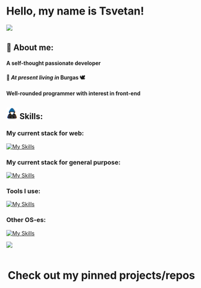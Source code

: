 

# <h1 style="border-bottom: 0;">Hello, my name is Tsvetan!</h1>
<a href="https://www.youtube.com/watch?v=dQw4w9WgXcQ"><img src="https://user-images.githubusercontent.com/73097560/115834477-dbab4500-a447-11eb-908a-139a6edaec5c.gif"></a>

## 💬 About me:

#### A self-thought passionate developer
#### 🌊 *At present living in* Burgas 🕊️

#### Well-rounded programmer with interest in front-end 

## <picture><img src = "https://github.com/0xAbdulKhalid/0xAbdulKhalid/raw/main/assets/mdImages/about_me.gif" width = 30px></picture> Skills:

### My current stack for web:
[![My Skills](https://skillicons.dev/icons?i=html,css,js,ts,vite,react,tailwind,bootstrap)](https://skillicons.dev)


### My current stack for general purpose:
[![My Skills](https://skillicons.dev/icons?i=cpp,cs,python,java)](https://skillicons.dev)

### Tools I use:
[![My Skills](https://skillicons.dev/icons?i=vscode,visualstudio,pr,ps,ae)](https://skillicons.dev)



### Other OS-es:
[![My Skills](https://skillicons.dev/icons?i=linux,raspberrypi)](https://skillicons.dev)





<a href="https://www.youtube.com/watch?v=dQw4w9WgXcQ"><img src="https://user-images.githubusercontent.com/73097560/115834477-dbab4500-a447-11eb-908a-139a6edaec5c.gif"></a>

<div style="display:flex; justify-content:center; align-items:center;">
<h1>Check out my pinned projects/repos</h1>
</div>
